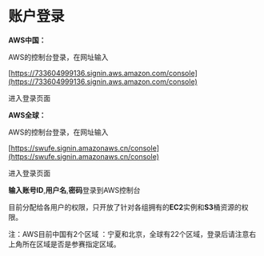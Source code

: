 # 账户登录

**AWS中国：**

AWS的控制台登录，在网址输入

[https://733604999136.signin.aws.amazon.com/console](https://733604999136.signin.aws.amazon.com/console)

进入登录页面

**AWS全球：**

AWS的控制台登录，在网址输入

[https://swufe.signin.amazonaws.cn/console](https://swufe.signin.amazonaws.cn/console)

进入登录页面

**输入账号ID**,**用户名**,**密码**登录到AWS控制台

目前分配给各用户的权限，只开放了针对各组拥有的**EC2**实例和**S3**桶资源的权限。

注：AWS目前中国有2个区域 ：宁夏和北京，全球有22个区域，登录后请注意右上角所在区域是否是参赛指定区域。

